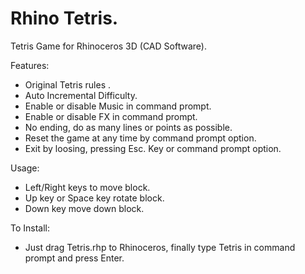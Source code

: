 # Rhino Tetris.

Tetris Game for Rhinoceros 3D (CAD Software).

Features:
* Original Tetris rules .
* Auto Incremental Difficulty.
* Enable or disable Music in command prompt.
* Enable or disable FX in command prompt.
* No ending, do as many lines or points as possible.
* Reset the game at any time by command prompt option.
* Exit by loosing, pressing Esc. Key or command prompt option.

Usage:
* Left/Right keys to move block.
* Up key or Space key rotate block.
* Down key move down block.

To Install: 
* Just drag Tetris.rhp to Rhinoceros, finally type Tetris in command prompt and press Enter. 
